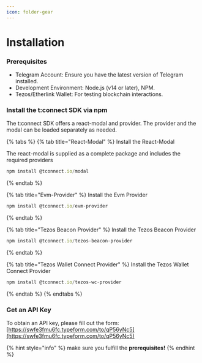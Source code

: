 ```yaml
---
icon: folder-gear
---
```


# Installation

### **Prerequisites**

* Telegram Account: Ensure you have the latest version of Telegram installed.
* Development Environment: Node.js (v14 or later), NPM.
* Tezos/Etherlink Wallet: For testing blockchain interactions.

### Install the t:connect SDK via npm

The t:connect SDK offers a react-modal and provider. The provider and the modal can be loaded separately as needed.

{% tabs %}
{% tab title="React-Modal" %}
Install the React-Modal

The react-modal is supplied as a complete package and includes the required providers

```typescript
npm install @tconnect.io/modal
```
{% endtab %}

{% tab title="Evm-Provider" %}
Install the Evm Provider

```typescript
npm install @tconnect.io/evm-provider
```
{% endtab %}

{% tab title="Tezos Beacon Provider" %}
Install the Tezos Beacon Provider

```typescript
npm install @tconnect.io/tezos-beacon-provider
```
{% endtab %}

{% tab title="Tezos Wallet Connect Provider" %}
Install the Tezos Wallet Connect Provider

```typescript
npm install @tconnect.io/tezos-wc-provider
```
{% endtab %}
{% endtabs %}



### Get an API Key

To obtain an API key, please fill out the form: [https://swfe3fmu6fc.typeform.com/to/qP56yNc5](https://swfe3fmu6fc.typeform.com/to/qP56yNc5)

{% hint style="info" %}
make sure you fulfill the **prerequisites!**
{% endhint %}
